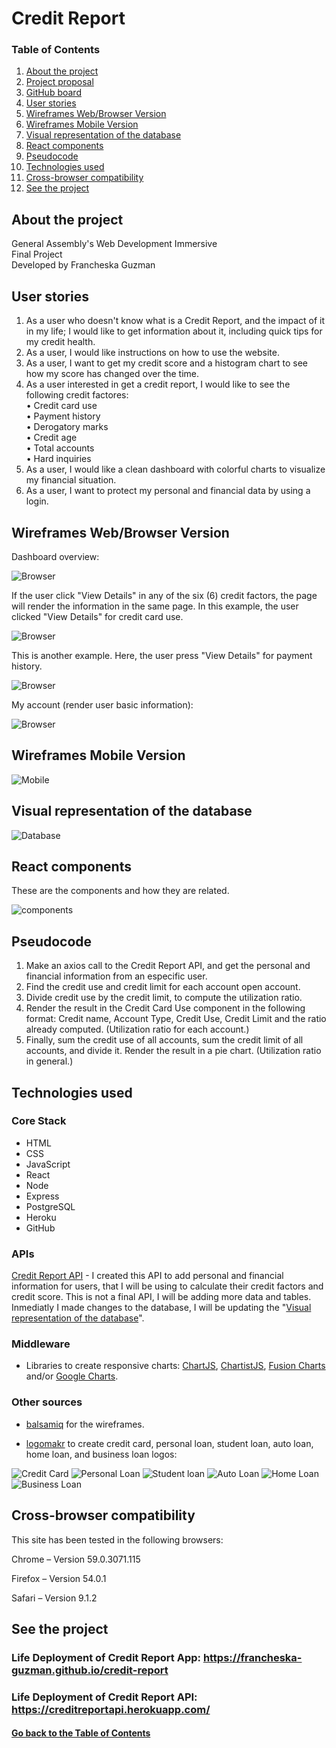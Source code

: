 # <a name="project">Credit Report</a>

### Table of Contents

1. [About the project](#about)
2. [Project proposal](./proposal.md)
3. [GitHub board](https://github.com/francheska-guzman/credit-report/projects#boards?repos=93885730)
4. [User stories](#userstories)
5. [Wireframes Web/Browser Version](#browser)
6. [Wireframes Mobile Version](#mobile)
7. [Visual representation of the database](#database)
8. [React components](#components)
9. [Pseudocode](#pseudocode)
10. [Technologies used](#technologies)
11. [Cross-browser compatibility](#compatibility)
12. [See the project](#deployment)

## <a id="about">About the project</a>

General Assembly's Web Development Immersive <br />
Final Project <br />
Developed by Francheska Guzman

## <a name="userstories">User stories</a>

1. As a user who doesn't know what is a Credit Report, and the impact of it in my life; I would like to get information about it, including quick tips for my credit health.
2. As a user, I would like instructions on how to use the website.
3. As a user, I want to get my credit score and a histogram chart to see how my score has changed over the time.
4. As a user interested in get a credit report, I would like to see the following credit factores:<br />
	• Credit card use<br />
	• Payment history<br />
	• Derogatory marks<br />
	• Credit age<br />
	• Total accounts<br />
	• Hard inquiries
5. As a user, I would like a clean dashboard with colorful charts to visualize my financial situation.
6. As a user, I want to protect my personal and financial data by using a login.

## <a name="browser">Wireframes Web/Browser Version</a>

Dashboard overview:

![Browser](./images/browser1.png)

If the user click "View Details" in any of the six (6) credit factors, the page will render the information in the same page. In this example, the user clicked "View Details" for credit card use.

![Browser](./images/browser2.png)

This is another example. Here, the user press "View Details" for payment history.

![Browser](./images/browser3.png)

My account (render user basic information):

![Browser](./images/browser4.png)

## <a name="mobile">Wireframes Mobile Version</a>

![Mobile](./images/mobile1.png)

## <a name="database">Visual representation of the database</a>

![Database](./images/database.png)

## <a name="components">React components</a>

These are the components and how they are related.

![components](./images/components.png)

## <a name="pseudocode">Pseudocode</a>

1. Make an axios call to the Credit Report API, and get the personal and financial information from an especific user.
2. Find the credit use and credit limit for each account open account.
3. Divide credit use by the credit limit, to compute the utilization ratio.
4. Render the result in the Credit Card Use component in the following format: Credit name, Account Type, Credit Use, Credit Limit and the ratio already computed. (Utilization ratio for each account.)
5. Finally, sum the credit use of all accounts, sum the credit limit of all accounts, and divide it. Render the result in a pie chart. (Utilization ratio in general.)

## <a name="technologies">Technologies used</a>

### Core Stack

- HTML
- CSS
- JavaScript
- React
- Node
- Express
- PostgreSQL
- Heroku
- GitHub

### APIs

[Credit Report API](https://creditreportapi.herokuapp.com/) - I created this API to add personal and financial information for users, that I will be using to calculate their credit factors and credit score. This is not a final API, I will be adding more data and tables. Inmediatly I made changes to the database, I will be updating the "[Visual representation of the database](#database)".

### Middleware

- Libraries to create responsive charts: [ChartJS](http://www.chartjs.org/), [ChartistJS](http://gionkunz.github.io/chartist-js/), [Fusion Charts](http://www.fusioncharts.com/) and/or [Google Charts](https://developers.google.com/chart/).

### Other sources

- [balsamiq](https://balsamiq.com/) for the wireframes.

- [logomakr](https://logomakr.com/) to create credit card, personal loan, student loan, auto loan, home loan, and business loan logos: 

![Credit Card](./images/creditcard.png)  ![Personal Loan](./images/personalloan.png)  ![Student loan](./images/studentloan.png)  ![Auto Loan](./images/autoloan.png)  ![Home Loan](./images/homeloan.png)  ![Business Loan](./images/businessloan.png)

## <a id="compatibility">Cross-browser compatibility</a>

This site has been tested in the following browsers:

Chrome – Version 59.0.3071.115 

Firefox – Version 54.0.1

Safari – Version 9.1.2

## <a name="deployment">See the project</a>

### Life Deployment of Credit Report App: https://francheska-guzman.github.io/credit-report

### Life Deployment of Credit Report API: https://creditreportapi.herokuapp.com/

#### [Go back to the Table of Contents](#project)